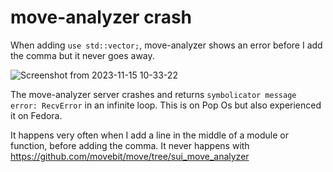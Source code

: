 # move-analyzer crash

When adding `use std::vector;`, move-analyzer shows an error before I add the comma but it never goes away.

![Screenshot from 2023-11-15 10-33-22](https://github.com/thounyy/moveanalyzer-crash/assets/92447129/8c22bee1-8867-4972-9939-48b19a53e56c)

The move-analyzer server crashes and returns `symbolicator message error: RecvError` in an infinite loop.
This is on Pop Os but also experienced it on Fedora.

It happens very often when I add a line in the middle of a module or function, before adding the comma.
It never happens with https://github.com/movebit/move/tree/sui_move_analyzer
